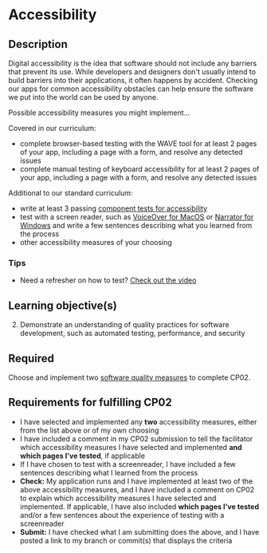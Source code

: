 # Accessibility

## Description

Digital accessibility is the idea that software should not include any barriers that prevent its use. While developers and designers don't usually intend to build barriers into their applications, it often happens by accident. Checking our apps for common accessibility obstacles can help ensure the software we put into the world can be used by anyone.

Possible accessibility measures you might implement...

Covered in our curriculum:
* complete browser-based testing with the WAVE tool for at least 2 pages of your app, including a page with a form, and resolve any detected issues
* complete manual testing of keyboard accessibility for at least 2 pages of your app, including a page with a form, and resolve any detected issues

Additional to our standard curriculum:
* write at least 3 passing [component tests for accessibility](https://www.npmjs.com/package/vitest-axe)
* test with a screen reader, such as [VoiceOver for MacOS](https://accessibility.huit.harvard.edu/voiceover) or [Narrator for Windows](https://learn.microsoft.com/en-us/windows/apps/design/accessibility/accessibility-testing#verify-main-app-scenarios-by-using-narrator) and write a few sentences describing what you learned from the process
* other accessibility measures of your choosing

### Tips

* Need a refresher on how to test? [Check out the video](https://youtu.be/sdIkpL9EiN4)

## Learning objective(s)

2. Demonstrate an understanding of quality practices for software development, such as automated testing, performance, and security

## Required
Choose and implement two [software quality measures](../software-quality/) to complete CP02.

## Requirements for fulfilling CP02

* I have selected and implemented any **two** accessibility measures, either from the list above or of my own choosing
* I have included a comment in my CP02 submission to tell the facilitator which accessibility measures I have selected and implemented **and which pages I've tested**, if applicable
* If I have chosen to test with a screenreader, I have included a few sentences describing what I learned from the process
* **Check:** My application runs and I have implemented at least two of the above accessibility measures, and I have included a comment on CP02 to explain which accessibility measures I have selected and implemented. If applicable, I have also included **which pages I've tested** and/or a few sentences about the experience of testing with a screenreader
* **Submit:** I have checked what I am submitting does the above, and I have posted a link to my branch or commit(s) that displays the criteria
